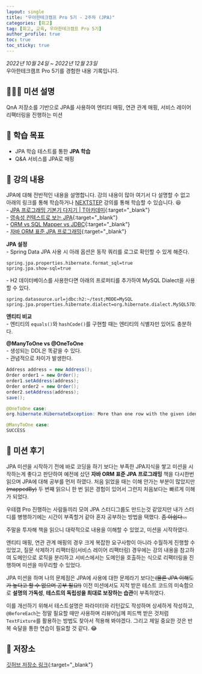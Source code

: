 ```yaml
---
layout: single
title: "우아한테크캠프 Pro 5기 - 2주차 (JPA)"
categories: [회고]
tag: [회고, 교육, 우아한테크캠프 Pro 5기]
author_profile: true
toc: true
toc_sticky: true
---
```


*2022년 10월 24일 ~ 2022년 12월 23일*  
우아한테크캠프 Pro 5기를 경험한 내용 기록입니다.

## 🙇🏻‍♂️ 미션 설명
QnA 저장소를 기반으로 JPA를 사용하여 엔티티 매핑, 연관 관계 매핑, 서비스 레이어 리팩터링을 진행하는 미션

## 🎯 학습 목표
- JPA 학습 테스트를 통한 **JPA 학습**
- Q&A 서비스를 JPA로 매핑

## 📖 강의 내용
JPA에 대해 전반적인 내용을 설명합니다. 강의 내용이 많아 여기서 다 설명할 수 없고 아래의 링크를 통해 학습하거나 [NEXTSTEP](https://edu.nextstep.camp/) 강의를 통해 학습할 수 있습니다. 😆  
\- [JPA 프로그래밍 기본기 다지기 | T아카데미](https://www.youtube.com/playlist?list=PL9mhQYIlKEhfpMVndI23RwWTL9-VL-B7U){:target="_blank"}  
\- [영속성 컨텍스트로 보는 JPA](https://www.slideshare.net/ssusere4d67c/jpa-56081624){:target="_blank"}  
\- [ORM vs SQL Mapper vs JDBC](https://youtu.be/mezbxKGu68Y){:target="_blank"}  
\- [자바 ORM 표준 JPA 프로그래밍](http://www.yes24.com/Product/Goods/19040233){:target="_blank"}  

**JPA 설정**  
\- Spring Data JPA 사용 시 아래 옵션은 동작 쿼리를 로그로 확인할 수 있게 해준다.
```text
spring.jpa.properties.hibernate.format_sql=true
spring.jpa.show-sql=true
```

\- H2 데이터베이스를 사용한다면 아래의 프로퍼티를 추가하여 MySQL Dialect을 사용할 수 있다.
```text
spring.datasource.url=jdbc:h2:~/test;MODE=MySQL
spring.jpa.properties.hibernate.dialect=org.hibernate.dialect.MySQL57Dialect
```

**엔티티 비교**  
\- 엔티티의 `equals()`와 `hashCode()`를 구현할 때는 엔티티의 식별자만 있어도 충분하다.  

**@ManyToOne vs @OneToOne**  
\- 생성되는 DDL은 똑같을 수 있다.  
\- 관념적으로 차이가 발생한다.  
```java
Address address = new Address();
Order order1 = new Order();
order1.setAddress(address);
Order order2 = new Order();
order2.setAddress(address);
save();
```
```java
@OneToOne case:
org.hibernate.HibernateException: More than one row with the given identifier was found: 1

@ManyToOne case:
SUCCESS
```


## 📝 미션 후기
JPA 미션을 시작하기 전에 바로 코딩을 하기 보다는 부족한 JPA지식을 쌓고 미션을 시작하는게 좋다고 판단하여 예전에 샀던 **자바 ORM 표준 JPA 프로그래밍** 책을 다시한번 읽으며 JPA에 대해 공부를 먼저 하였다. 처음 읽었을 때는 이해 안가는 부분이 많았지만 ~~(mappedBy)~~ 두 번째 읽으니 한 번 읽은 경험이 있어서 그런지 처음보다는 빠르게 이해가 되었다.

우테캠 Pro 진행하는 사람들끼리 모여 JPA 스터디그룹도 만드는것 같았지만 내가 스터디를 병행하기에는 시간이 부족할거 같아 혼자 공부하는 방법을 택했다. ~~좀 아쉽다...~~

주말을 투자해 책을 읽으니 대략적으로 내용을 이해할 수 있었고, 미션을 시작하였다.  

엔티티 매핑, 연관 관계 매핑의 경우 크게 복잡한 요구사항이 아니라 수월하게 진행할 수 있었고, 질문 삭제하기 리팩터링(서비스 레이어 리팩터링) 경우에는 강의 내용을 참고하여 도메인으로 로직을 분리하고 서비스에서는 도메인을 호출하는 식으로 리팩터링을 진행하며 미션을 마무리할 수 있었다.

JPA 미션을 하며 나의 문제점은 JPA에 사용에 대한 문제라기 보다는~~(물론 JPA 이해도가 높다고 할 수 없으며 공부 필요!)~~ 이전 미션에서도 지적 받은 테스트 코드의 미숙함으로 **설명의 가독성**, **테스트의 독립성을 최대로 보장하는 습관**이 부족하였다.  

이를 개선하기 위해서 테스트설명은 파라미터와 리턴값도 작성하며 상세하게 작성하고, `@BeforeEach`는 정말 필요할 때만 사용하며 리뷰어님께 피드백 받은 것처럼 `TextFixture`를 활용하는 방법도 찾아서 적용해 봐야겠다. 그리고 제일 중요한 것은 반복 숙달을 통한 연습이 필요할 것 같다. 😂

## 💾 저장소
[깃허브 저장소 링크](https://github.com/sangjaeoh/jwp-qna/tree/step3){:target="_blank"}
